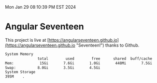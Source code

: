 Mon Jan 29 08:10:39 PM EST 2024

# Angular Seventeen


This project is live at [https://angularseventeen.github.io](https://angularseventeen.github.io "Seventeen!") thanks to Github.

```bash
System Memory
               total        used        free      shared  buff/cache   available
Mem:            15Gi       7.6Gi       1.0Gi       448Mi       7.5Gi       7.7Gi
Swap:          8.0Gi       3.5Gi       4.5Gi
System Storage
395M	.
```
```bash
